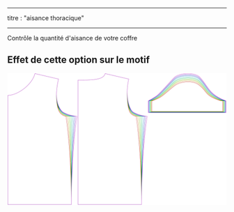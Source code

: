 - - -
titre : "aisance thoracique"
- - -

Contrôle la quantité d'aisance de votre coffre

## Effet de cette option sur le motif

![Cette image montre l'effet de cette option en superposant plusieurs variantes qui ont une valeur différente pour cette option](teagan_chestease_sample.svg "Effet de cette option sur le modèle")
